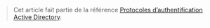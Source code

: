 > Cet article fait partie de la référence [Protocoles d’authentification Active Directory](../articles/active-directory/active-directory-protocols.md).

<!---HONumber=AcomDC_0601_2016-->